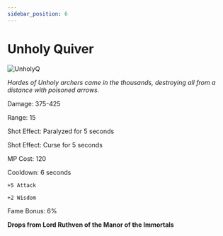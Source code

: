```yaml
---
sidebar_position: 6
---
```


# Unholy Quiver

![UnholyQ](http://i.imgur.com/SpgCrQN.png)

<i>Hordes of Unholy archers came in the thousands, destroying all from a distance with poisoned arrows.</i>

Damage: 375-425

Range: 15

Shot Effect: Paralyzed for 5 seconds

Shot Effect: Curse for 5 seconds

MP Cost: 120

Cooldown: 6 seconds

    +5 Attack
    
    +2 Wisdom

Fame Bonus: 6%

**Drops from Lord Ruthven of the Manor of the Immortals**
